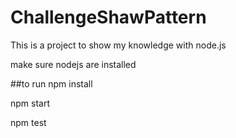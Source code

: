 # ChallengeShawPattern

This is a project to show my knowledge with node.js


make sure nodejs are installed


##to run 
npm install

npm start 

npm test





